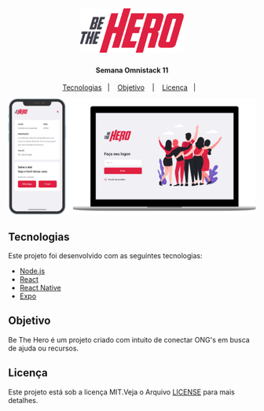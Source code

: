 <h1 align="center">
<img src=".github/logo@3x.png" width="212" "height="90" />
</h1>
<div align="center">
<h4>Semana Omnistack 11</h4>


<a href="#Techs">Tecnologias</a>&nbsp;&nbsp;&nbsp;|&nbsp;&nbsp;&nbsp;
<a href="#Objective">Objetivo</a> &nbsp;&nbsp;&nbsp;|&nbsp;&nbsp;&nbsp;
<a href="#License">Licença</a>&nbsp;&nbsp;&nbsp;|&nbsp;&nbsp;&nbsp;

<img src=".github/bethehero.png"/>




</div>

<h2><a name="Techs">Tecnologias</h2>
<p>Este projeto foi desenvolvido com as seguintes tecnologias:</p>

<ul>
<li><a href="https://nodejs.org/en/">Node.js<a/></li>
<li><a href="https://reactjs.org">React</a></li>
<li><a href="https://facebook.github.io/react-native/">React Native</a></li>
<li><a href="https://expo.io/">Expo</a></li>
</ul>

<h2><a name="Objective">Objetivo</h2>
<p>Be The Hero é um projeto criado com intuito de conectar ONG's em busca de ajuda ou recursos.</p>


<h2><a name="License">Licença</h2>
<p>Este projeto está sob a licença MIT.Veja o Arquivo <a href="LICENSE.md">LICENSE</a> para mais detalhes.</p>
